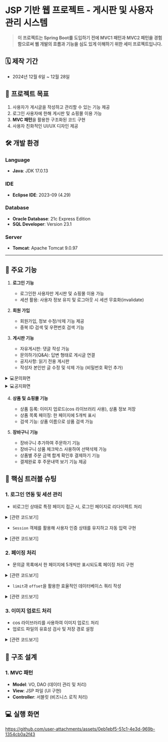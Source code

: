 # JSP 기반 웹 프로젝트 - 게시판 및 사용자 관리 시스템

> **이 프로젝트는 Spring Boot를 도입하기 전에 **MVC1 패턴**과 **MVC2 패턴**을 경험함으로써 웹 개발의 흐름과 기능을 심도 있게 이해하기 위한 세미 프로젝트입니다.**


## 🗓 제작 기간
- 2024년 12월 6일 ~ 12월 28일

## 🎯 프로젝트 목표

1. 사용자가 게시글을 작성하고 관리할 수 있는 기능 제공
2. 로그인 사용자에 한해 게시판 및 쇼핑몰 이용 가능
3. **MVC 패턴**을 활용한 구조화된 코드 구현
4. 사용자 친화적인 UI/UX 디자인 제공


## 🛠 개발 환경
### Language
- **Java**: JDK 17.0.13

### IDE
- **Eclipse IDE**: 2023-09 (4.29)

### Database
- **Oracle Database**: 21c Express Edition
- **SQL Developer**: Version 23.1

### Server
- **Tomcat**: Apache Tomcat 9.0.97

---

## 📌 주요 기능
1. **로그인 기능**
   - 로그인한 사용자만 게시판 및 쇼핑몰 이용 가능
   - 세션 활용: 사용자 정보 유지 및 로그아웃 시 세션 무효화(invalidate)
     
2. **회원 가입**
   - 회원가입, 정보 수정/삭제 기능 제공
   - 중복 ID 검색 및 우편번호 검색 기능

3. **게시판 기능**
   - 자유게시판: 댓글 작성 가능
   - 문의하기(Q&A): 답변 형태로 게시글 연결
   - 공지사항: 읽기 전용 게시판
   - 작성자 본인만 글 수정 및 삭제 가능 (비밀번호 확인 추가)
<details>
<summary>💻문의화면</summary>
   <img src="https://github.com/user-attachments/assets/6dd5d52d-253c-4664-a75f-6a050d9ed4f0" alt="문의하기보기" width="70%">
</details>

<details>
<summary>💻공지화면</summary>
   <img src="https://github.com/user-attachments/assets/64029037-7698-4f5d-8439-325189f91e55" alt="공지사항보기" width="70%">
</details>


4. **상품 및 쇼핑몰 기능**
   - 상품 등록: 이미지 업로드(cos 라이브러리 사용), 상품 정보 저장
   - 상품 목록 페이징: 한 페이지에 5개씩 표시
   - 검색 기능: 상품 이름으로 상품 검색 가능
    
5. **장바구니 기능**
   - 장바구니 추가하여 주문하기 기능
   - 장바구니 상품 체크박스 사용하여 선택삭제 가능
   - 상품별 주문 금액 합계 확인후 결제하기 기능
   - 결제완료 후 주문내역 보기 기능 제공

## 🚧 핵심 트러블 슈팅

### 1. 로그인 연동 및 세션 관리
- 비로그인 상태로 특정 페이지 접근 시, 로그인 페이지로 리다이렉트 처리
<details>
<summary>[관련 코드보기]</summary>
<div markdown="1">
   
```java
if (session.getAttribute("userName") == null) {
    response.sendRedirect("login.jsp");
    return;
}
```
</div>
</details>


- `Session` 객체를 활용해 사용자 인증 상태를 유지하고 자동 입력 구현
<details>
<summary>[관련 코드보기]</summary>
<div markdown="1">
   
```java
String userId = (String) session.getAttribute("userId");
UserVO user = null;
if (userId != null) {
   UserDAO udao = UserDAO.getInstance();
   user = udao.getUserById(userId);
}
```
</div>
</details>


### 2. 페이징 처리
- 문의글 목록에서 한 페이지에 5개씩만 표시되도록 페이징 처리 구현
<details>
<summary>[관련 코드보기]</summary>
<div markdown="1">

```java
// JSP 파일에서 페이징 처리
<%
    int currentPage = 1; // 기본 페이지
    int pageSize = 5;    // 한 페이지에 표시할 항목 수
    String pageParam = request.getParameter("page");

    if (pageParam != null) {
        currentPage = Integer.parseInt(pageParam);
    }

    QuestionDAO questionDAO = new QuestionDAO();
    int totalQuestions = questionDAO.getTotalQuestionCount();
    int totalPages = (int) Math.ceil(totalQuestions / (double) pageSize);
    int startIndex = (currentPage - 1) * pageSize;

    ArrayList<QuestionVO> questions = questionDAO.getQuestionsByPage(startIndex, pageSize);
%>

<div class="paging">
    <ul>
        <% if (currentPage > 1) { %>
            <li><a href="?page=<%= currentPage - 1 %>">이전</a></li>
        <% } %>
        <% for (int i = 1; i <= totalPages; i++) { %>
            <li><a href="?page=<%= i %>" class="<%= (i == currentPage) ? "current-page" : "" %>"><%= i %></a></li>
        <% } %>
        <% if (currentPage < totalPages) { %>
            <li><a href="?page=<%= currentPage + 1 %>">다음</a></li>
        <% } %>
    </ul>
</div>
```
</div>
</details>

- `limit`과 `offset`을 활용한 효율적인 데이터베이스 쿼리 작성
<details>
<summary>[관련 코드보기]</summary>
<div markdown="1">

```java
// DAO 클래스의 메서드
public ArrayList<QuestionVO> getQuestionsByPage(int startIndex, int pageSize) {
    ArrayList<QuestionVO> questions = new ArrayList<>();
    String sql = "SELECT * FROM QUESTIONS ORDER BY CREATED_DATE DESC OFFSET ? ROWS FETCH NEXT ? ROWS ONLY";
    try (Connection con = ConnectionPool.getInstance().dbCon();
         PreparedStatement pstmt = con.prepareStatement(sql)) {
        pstmt.setInt(1, startIndex);
        pstmt.setInt(2, pageSize);
        try (ResultSet rs = pstmt.executeQuery()) {
            while (rs.next()) {
                QuestionVO question = new QuestionVO();
                question.setId(rs.getInt("ID"));
                question.setTitle(rs.getString("TITLE"));
                question.setContent(rs.getString("CONTENT"));
                question.setCreatedDate(rs.getDate("CREATED_DATE"));
                questions.add(question);
            }
        }
    } catch (SQLException e) {
        e.printStackTrace();
    }
    return questions;
}
```
</div>
</details>
  

### 3. 이미지 업로드 처리
- cos 라이브러리를 사용하여 이미지 업로드 처리
- 업로드 파일의 유효성 검사 및 저장 경로 설정

<details>
<summary>[관련 코드보기]</summary>
<div markdown="1">
   
```java

String realFolder = application.getRealPath("/upload"); // 업로드 경로
int maxSize = 5 * 1024 * 1024; // 최대 파일 크기 5MB
String encType = "utf-8"; // 인코딩 방식

// 업로드 폴더 확인 및 생성
File uploadDir = new File(realFolder);
if (!uploadDir.exists()) {
    uploadDir.mkdirs(); // 업로드 디렉토리가 없으면 생성
}

// 파일 업로드 처리
MultipartRequest multi = new MultipartRequest(request, realFolder, maxSize, encType, new DefaultFileRenamePolicy());

```
</div>
</details>


## 📜 구조 설계

### 1. MVC 패턴
  - **Model**: VO, DAO (데이터 관리 및 처리)
  - **View**: JSP 파일 (UI 구현)
  - **Controller**: 서블릿 (비즈니스 로직 처리)


## 💻 실행 화면
https://github.com/user-attachments/assets/0eb1ebf5-51c1-4e3d-969b-1354cb0a2f43
